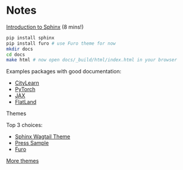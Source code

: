 # Notes

[Introduction to Sphinx](https://www.youtube.com/watch?v=nZttMg_n_s0&t=1s) (8 mins!)

```bash
pip install sphinx
pip install furo # use Furo theme for now
mkdir docs
cd docs
make html # now open docs/_build/html/index.html in your browser
```

Examples packages with good documentation:

- [CityLearn](https://www.citylearn.net/index.html)
- [PyTorch](https://pytorch.org/get-started/locally/)
- [JAX](https://jax.readthedocs.io/en/latest/index.html)
- [FlatLand](https://flatland.aicrowd.com/intro.html#)

Themes

Top 3 choices:
- [Sphinx Wagtail Theme](https://sphinx-themes.org/sample-sites/sphinx-wagtail-theme/# "Wagtail")
- [Press Sample](https://sphinx-themes.org/sample-sites/sphinx-press-theme/#)
- [Furo](https://sphinx-themes.org/sample-sites/furo/#)

[More themes](https://sphinx-themes.org/#themes)
